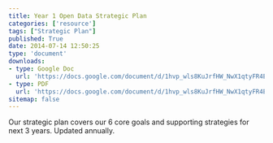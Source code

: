 ```yaml
---
title: Year 1 Open Data Strategic Plan
categories: ['resource']
tags: ["Strategic Plan"]
published: True
date: 2014-07-14 12:50:25
type: 'document'
downloads:
- type: Google Doc
  url: 'https://docs.google.com/document/d/1hvp_wls8KuJrfHW_NwX1qtyFR4EFdWCkxcULnNlhKNw/edit?usp=sharing'
- type: PDF
  url: 'https://docs.google.com/document/d/1hvp_wls8KuJrfHW_NwX1qtyFR4EFdWCkxcULnNlhKNw/export?format=pdf'
sitemap: false
---
```


Our strategic plan covers our 6 core goals and supporting strategies for next 3 years. Updated annually.
